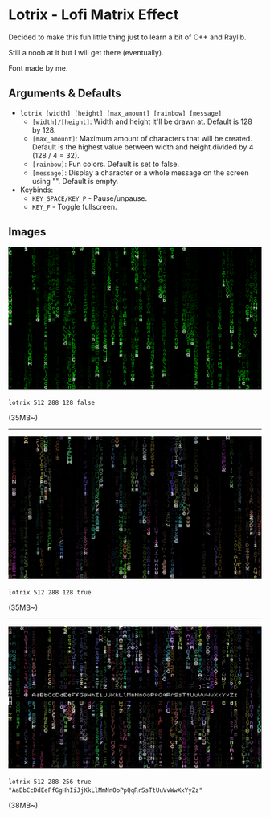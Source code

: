 # Lotrix - Lofi Matrix Effect

Decided to make this fun little thing just to learn a bit of C++ and Raylib.

Still a noob at it but I will get there (eventually).

Font made by me.

## Arguments & Defaults
  - `lotrix [width] [height] [max_amount] [rainbow] [message]`
    - `[width]/[height]`: Width and height it'll be drawn at. Default is 128 by 128.
    - `[max_amount]`: Maximum amount of characters that will be created. Default is the highest value between width and height divided by 4 (128 / 4 = 32).
    - `[rainbow]`: Fun colors. Default is set to false.
    - `[message]`: Display a character or a whole message on the screen using "". Default is empty.
- Keybinds:
  - `KEY_SPACE/KEY_P` - Pause/unpause.
  - `KEY_F` - Toggle fullscreen.

## Images

![](imgs/img0.png)

`lotrix 512 288 128 false`

(35MB~)

---
![](imgs/img1.png)

`lotrix 512 288 128 true`

(35MB~)

---
![](imgs/img2.png)

`lotrix 512 288 256 true "AaBbCcDdEeFfGgHhIiJjKkLlMmNnOoPpQqRrSsTtUuVvWwXxYyZz"`

(38MB~)
